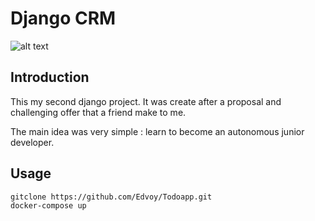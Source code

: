 # Django CRM

![alt text](https://imgshare.io/images/2021/05/18/crm.png)

## Introduction
This my second django project. It was create after a proposal and challenging offer that a friend make to me.

The main idea was very simple : learn to become an autonomous junior developer.

## Usage

```
gitclone https://github.com/Edvoy/Todoapp.git
docker-compose up

```